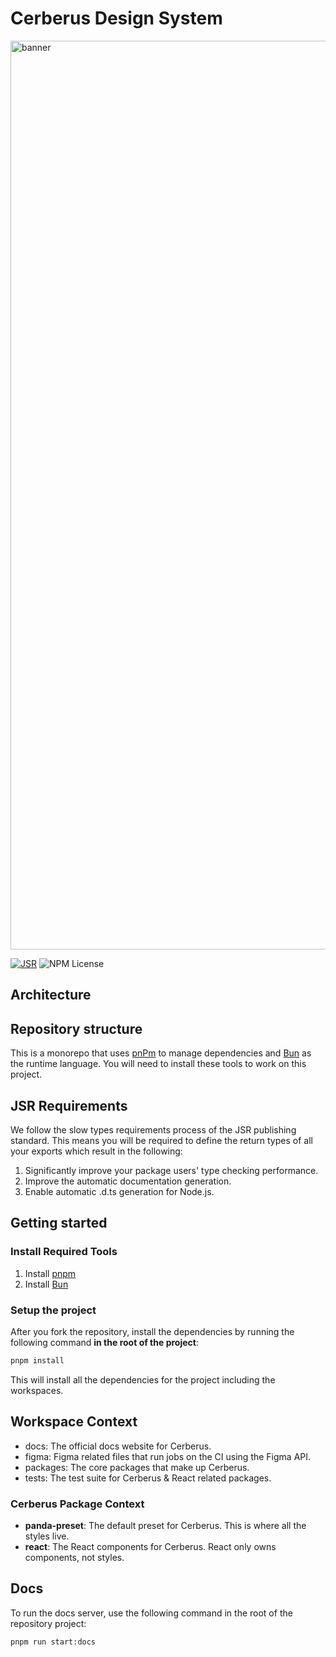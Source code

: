 # Cerberus Design System

<img width="1454" alt="banner" src="https://github.com/omnifed/cerberus/blob/main/docs/public/acheron-og-image.png?raw=true">

[![JSR](https://jsr.io/badges/@cerberus/panda-preset)](https://jsr.io/@cerberus/panda-preset)
![NPM License](https://img.shields.io/npm/l/@cerberus-design/react)

## Architecture

## Repository structure

This is a monorepo that uses [pnPm](https://pnpm.io/) to manage dependencies and [Bun](https://bun.sh/) as the runtime language. You will need to install these tools to work on this project.

## JSR Requirements

We follow the slow types requirements process of the JSR publishing standard. This means you will be required to define the return types of all your exports which result in the following:

1. Significantly improve your package users' type checking performance.
2. Improve the automatic documentation generation.
3. Enable automatic .d.ts generation for Node.js.

## Getting started

### Install Required Tools

1. Install [pnpm](https://pnpm.io/installation)
2. Install [Bun](https://bun.sh/)

### Setup the project

After you fork the repository, install the dependencies by running the following command **in the root of the project**:

```bash
pnpm install
```

This will install all the dependencies for the project including the workspaces.

## Workspace Context

- docs: The official docs website for Cerberus.
- figma: Figma related files that run jobs on the CI using the Figma API.
- packages: The core packages that make up Cerberus.
- tests: The test suite for Cerberus & React related packages.

### Cerberus Package Context

- **panda-preset**: The default preset for Cerberus. This is where all the styles live.
- **react**: The React components for Cerberus. React only owns components, not styles.

## Docs

To run the docs server, use the following command in the root of the repository project:

```bash
pnpm run start:docs
```
